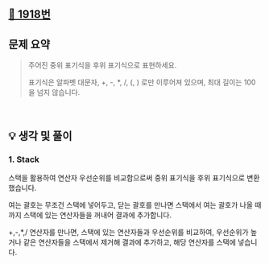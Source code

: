 ## [📌 1918번](https://www.acmicpc.net/problem/1918)

## 문제 요약

> 주어진 중위 표기식을 후위 표기식으로 표현하세요.
>
> 표기식은 알파벳 대문자, +, -, *, /, (, ) 로만 이루어져 있으며, 최대 길이는 100을 넘지 않습니다.
<br/>

## 💡 생각 및 풀이

### 1. Stack

스택을 활용하여 연산자 우선순위를 비교함으로써 중위 표기식을 후위 표기식으로 변환했습니다.

여는 괄호는 무조건 스택에 넣어두고,
닫는 괄호를 만나면 스택에서 여는 괄호가 나올 때까지 스택에 있는 연산자들을 꺼내어 결과에 추가합니다.

+,-,*,/ 연산자를 만나면, 스택에 있는 연산자들과 우선순위를 비교하여, 우선순위가 높거나 같은 연산자들을 스택에서 제거해 결과에 추가하고, 해당 연산자를 스택에 넣습니다.
